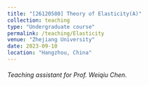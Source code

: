```yaml
---
title: "[26120580] Theory of Elasticity(A)"
collection: teaching
type: "Undergraduate course"
permalink: /teaching/Elasticity
venue: "Zhejiang University"
date: 2023-09-10
location: "Hangzhou, China"
---
```

###### Teaching assistant for Prof. Weiqiu Chen.

<!--Heading 1
======

Heading 2
======

Heading 3
======
-->

